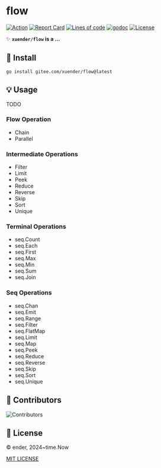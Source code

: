 # flow

[![Action][action-svg]][action-url]
[![Report Card][goreport-svg]][goreport-url]
[![Lines of code][lines-svg]][lines-url]
[![godoc][godoc-svg]][godoc-url]
[![License][license-svg]][license-url]

✨ **`xuender/flow` is a ...**

## 🚀 Install

```shell
go install gitee.com/xuender/flow@latest
```

## 💡 Usage

TODO

### Flow Operation

* Chain
* Parallel

### Intermediate Operations

* Filter
* Limit
* Peek
* Reduce
* Reverse
* Skip
* Sort
* Unique

### Terminal Operations

* seq.Count
* seq.Each
* seq.First
* seq.Max
* seq.Min
* seq.Sum
* seq.Join

### Seq Operations

* seq.Chan
* seq.Emit
* seq.Range
* seq.Filter
* seq.FlatMap
* seq.Limit
* seq.Map
* seq.Peek
* seq.Reduce
* seq.Reverse
* seq.Skip
* seq.Sort
* seq.Unique


## 👤 Contributors

![Contributors][contributors-svg]

## 📝 License

© ender, 2024~time.Now

[MIT LICENSE][license-url]

[action-url]: https://gitee.com/xuender/flow/actions
[action-svg]: https://gitee.com/xuender/flow/workflows/Go/badge.svg

[goreport-url]: https://goreportcard.com/report/gitee.com/xuender/flow
[goreport-svg]: https://goreportcard.com/badge/gitee.com/xuender/flow

[godoc-url]: https://godoc.org/gitee.com/xuender/flow
[godoc-svg]: https://godoc.org/gitee.com/xuender/flow?status.svg

[license-url]: https://gitee.com/xuender/flow/blob/master/LICENSE
[license-svg]: https://img.shields.io/badge/license-MIT-blue.svg

[contributors-svg]: https://contrib.rocks/image?repo=xuender/flow

[lines-svg]: https://sloc.xyz/gitee/xuender/flow
[lines-url]: https://github.com/boyter/scc
